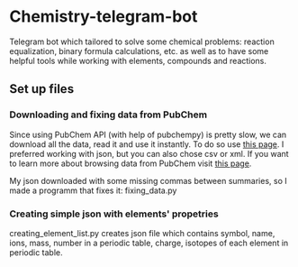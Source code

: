 # Chemistry-telegram-bot
Telegram bot which tailored to solve some chemical problems: reaction equalization, binary formula calculations, etc. as well as to have some helpful tools while working with elements, compounds and reactions.

## Set up files
### Downloading and fixing data from PubChem
Since using PubChem API (with help of pubchempy) is pretty slow, we can download all the data, read it and use it instantly. 
To do so use [this page](https://pubchem.ncbi.nlm.nih.gov/#input_type=list&query=ezzeRYRh4d3W9-PuYZaqxdgrRUszrmEhGwR6bQAVaGwADFQ&collection=compound&alias=PubChem%3A%20PubChem%20Compound%20TOC%3A%20Record%20Description). I preferred working with json, but you can also chose csv or xml. If you want to learn more about browsing data from PubChem visit [this page](https://pubchem.ncbi.nlm.nih.gov/classification/).

My json downloaded with some missing commas between summaries, so I made a programm that fixes it: fixing_data.py

### Creating simple json with elements' propetries
creating_element_list.py creates json file which contains symbol, name, ions, mass, number in a periodic table, charge, isotopes of each element in periodic table.
